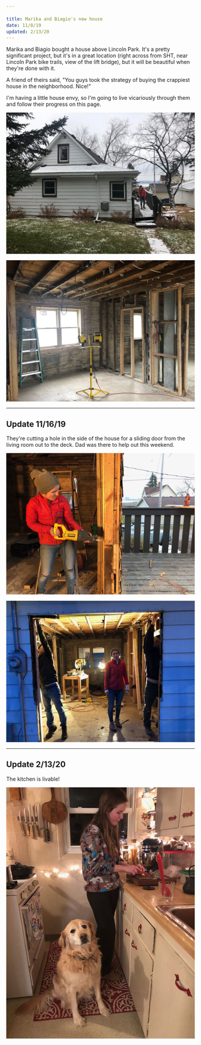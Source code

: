 ```yaml
---

title: Marika and Biagio's new house
date: 11/8/19
updated: 2/13/20
---
```

Marika and Biagio bought a house above Lincoln Park. It's a pretty significant project, but it's in a great location (right across from SHT, near Lincoln Park bike trails, view of the lift bridge), but it will be beautiful when they're done with it. 

A friend of theirs said, "You guys took the strategy of buying the crappiest house in the neighborhood. Nice!"

I'm having a little house envy, so I'm going to live vicariously through them and follow their progress on this page. 

![IMG_2625](IMG_2625.jpeg?cropResize=800,800)

![IMG_2627](IMG_2627.jpeg?cropResize=800,800)

---
## Update 11/16/19

They're cutting a hole in the side of the house for a sliding door from the living room out to the deck. Dad was there to help out this weekend.

![IMG_2690](IMG_2690.jpeg?cropResize=800,800)

![IMG_2695](IMG_2695.jpeg?cropResize=800,800)



---
## Update 2/13/20
The kitchen is livable!

![IMG_3536](IMG_3536.jpeg?cropResize=800,800)
